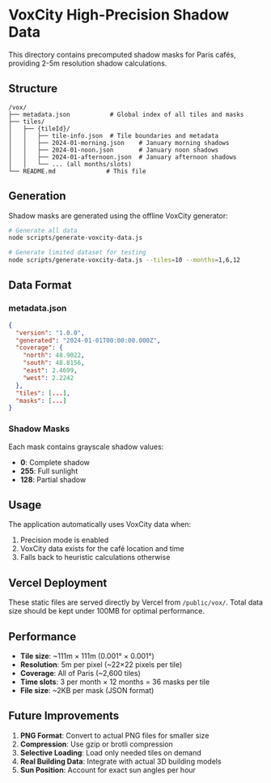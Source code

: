 # VoxCity High-Precision Shadow Data

This directory contains precomputed shadow masks for Paris cafés, providing 2-5m resolution shadow calculations.

## Structure

```
/vox/
├── metadata.json           # Global index of all tiles and masks
├── tiles/
│   ├── {tileId}/
│   │   ├── tile-info.json  # Tile boundaries and metadata
│   │   ├── 2024-01-morning.json    # January morning shadows
│   │   ├── 2024-01-noon.json       # January noon shadows
│   │   ├── 2024-01-afternoon.json  # January afternoon shadows
│   │   └── ... (all months/slots)
└── README.md              # This file
```

## Generation

Shadow masks are generated using the offline VoxCity generator:

```bash
# Generate all data
node scripts/generate-voxcity-data.js

# Generate limited dataset for testing
node scripts/generate-voxcity-data.js --tiles=10 --months=1,6,12
```

## Data Format

### metadata.json
```json
{
  "version": "1.0.0",
  "generated": "2024-01-01T00:00:00.000Z",
  "coverage": {
    "north": 48.9022,
    "south": 48.8156,
    "east": 2.4699,
    "west": 2.2242
  },
  "tiles": [...],
  "masks": [...]
}
```

### Shadow Masks
Each mask contains grayscale shadow values:
- **0**: Complete shadow
- **255**: Full sunlight
- **128**: Partial shadow

## Usage

The application automatically uses VoxCity data when:
1. Precision mode is enabled
2. VoxCity data exists for the café location and time
3. Falls back to heuristic calculations otherwise

## Vercel Deployment

These static files are served directly by Vercel from `/public/vox/`.
Total data size should be kept under 100MB for optimal performance.

## Performance

- **Tile size**: ~111m × 111m (0.001° × 0.001°)
- **Resolution**: 5m per pixel (~22×22 pixels per tile)
- **Coverage**: All of Paris (~2,600 tiles)
- **Time slots**: 3 per month × 12 months = 36 masks per tile
- **File size**: ~2KB per mask (JSON format)

## Future Improvements

1. **PNG Format**: Convert to actual PNG files for smaller size
2. **Compression**: Use gzip or brotli compression
3. **Selective Loading**: Load only needed tiles on demand
4. **Real Building Data**: Integrate with actual 3D building models
5. **Sun Position**: Account for exact sun angles per hour
